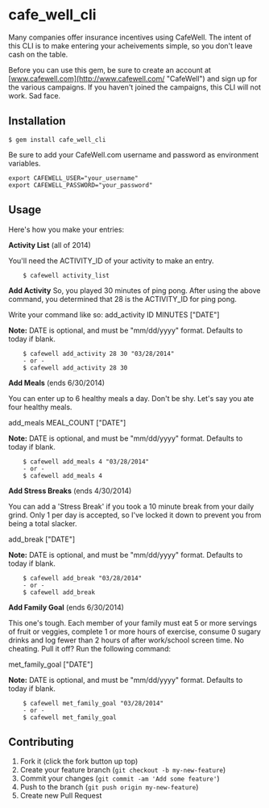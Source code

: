 # cafe_well_cli

Many companies offer insurance incentives using CafeWell.  The intent of this
CLI is to make entering your acheivements simple, so you don't leave cash
on the table.

Before you can use this gem, be sure to create an account at [www.cafewell.com](http://www.cafewell.com/ "CafeWell") and sign up for the various campaigns.  If you haven't joined the campaigns, this CLI will not work.  Sad face.

## Installation

    $ gem install cafe_well_cli

Be sure to add your CafeWell.com username and password as environment variables.
``` .bashrc
export CAFEWELL_USER="your_username"
export CAFEWELL_PASSWORD="your_password"
```

## Usage

Here's how you make your entries:

**Activity List** (all of 2014)

You'll need the ACTIVITY_ID of your activity to make an entry.
``` console
    $ cafewell activity_list
```
**Add Activity** So, you played 30 minutes of ping pong.  After using the above command, you determined that 28 is the ACTIVITY_ID for ping pong.

Write your command like so:  add_activity ID MINUTES ["DATE"]

**Note:** DATE is optional, and must be "mm/dd/yyyy" format.  Defaults to today if blank.
``` console
    $ cafewell add_activity 28 30 "03/28/2014"
    - or -
    $ cafewell add_activity 28 30
```

**Add Meals** (ends 6/30/2014)

You can enter up to 6 healthy meals a day.  Don't be shy.  Let's say you ate four healthy meals.

add_meals MEAL_COUNT ["DATE"]

**Note:** DATE is optional, and must be "mm/dd/yyyy" format.  Defaults to today if blank.
``` console
    $ cafewell add_meals 4 "03/28/2014"
    - or -
    $ cafewell add_meals 4
```

**Add Stress Breaks** (ends 4/30/2014)

You can add a 'Stress Break' if you took a 10 minute break from your daily grind.  Only 1 per day is accepted, so I've locked it down to prevent you from being a total slacker.

add_break ["DATE"]

**Note:** DATE is optional, and must be "mm/dd/yyyy" format.  Defaults to today if blank.
``` console
    $ cafewell add_break "03/28/2014"
    - or -
    $ cafewell add_break
```

**Add Family Goal** (ends 6/30/2014)

This one's tough.  Each member of your family must eat 5 or more servings of fruit or veggies, complete 1 or more hours of exercise, consume 0 sugary drinks and log fewer than 2 hours of after work/school screen time.  No cheating.  Pull it off?  Run the following command:

met_family_goal ["DATE"]

**Note:** DATE is optional, and must be "mm/dd/yyyy" format.  Defaults to today if blank.
``` console
    $ cafewell met_family_goal "03/28/2014"
    - or -
    $ cafewell met_family_goal
```

## Contributing

1. Fork it (click the fork button up top)
2. Create your feature branch (`git checkout -b my-new-feature`)
3. Commit your changes (`git commit -am 'Add some feature'`)
4. Push to the branch (`git push origin my-new-feature`)
5. Create new Pull Request
